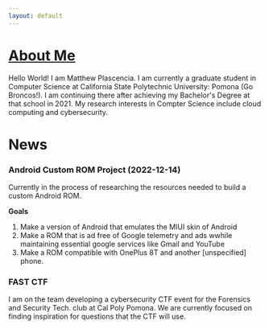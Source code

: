```yaml
---
layout: default
---
```


<h1> <u> About Me </u> </h1>
<p> Hello World! I am Matthew Plascencia. I am currently a graduate student in Computer Science at California State Polytechnic University: Pomona (Go Broncos!). I am continuing there after achieving my Bachelor's Degree at that school in 2021. My research interests in Compter Science include cloud computing and cybersecurity. </p>

<h1> News </h1>
<h3> Android Custom ROM Project (2022-12-14)</h3>
<p> Currently in the process of researching the resources needed to build a custom Android ROM. </p>
<p> <b> Goals </b></p> 
<ol>
<li> Make a version of Android that emulates the MIUI skin of Android </li>
<li> Make a ROM that is ad free of Google telemetry and ads wwhile maintaining essential google services like Gmail and YouTube </li> 
<li> Make a ROM compatible with OnePlus 8T and another [unspecified] phone. </li>
</ol>

<h3> FAST CTF </h3>
<p> I am on the team developing a cybersecurity CTF event for the Forensics and Security Tech. club at Cal Poly Pomona. We are currently focused on finding inspiration for questions that the CTF will use. </p>



